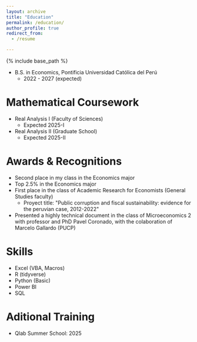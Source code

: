 ```yaml
---
layout: archive
title: "Education"
permalink: /education/
author_profile: true
redirect_from:
  - /resume

---
```



{% include base_path %}



* B.S. in Economics, Pontificia Universidad Católica del Perú
  * 2022 - 2027 (expected)


Mathematical Coursework
======
* Real Analysis I (Faculty of Sciences)
  * Expected 2025-I
* Real Analysis II (Graduate School)
  * Expected 2025-II

Awards & Recognitions
======
* Second place in my class in the Economics major
* Top 2.5% in the Economics major
* First place in the class of Academic Research for Economists (General Studies faculty)
  * Proyect title: "Public corruption and fiscal sustainability: evidence for the peruvian case, 2012-2022" 
* Presented a highly technical document in the class of Microeconomics 2 with professor and PhD Pavel Coronado, with the colaboration of Marcelo Gallardo (PUCP)

Skills
======
* Excel (VBA, Macros)
* R (tidyverse)
* Python (Basic)
* Power BI 
* SQL

Aditional Training 
======
* Qlab Summer School: 2025







